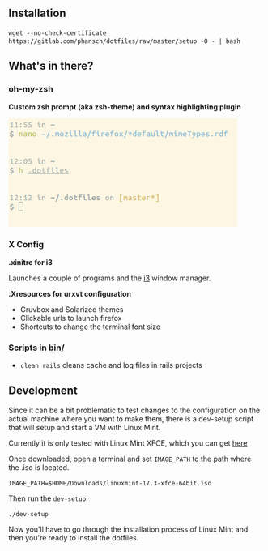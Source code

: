 ## Installation

    wget --no-check-certificate https://gitlab.com/phansch/dotfiles/raw/master/setup -O - | bash

## What's in there?
### oh-my-zsh

**Custom zsh prompt (aka zsh-theme) and syntax highlighting plugin**

![zsh prompt](screenshots/screen-zsh1.png)

### X Config

**.xinitrc for i3**

Launches a couple of programs and the [i3](https://i3wm.org://i3wm.org/) window manager.

**.Xresources for urxvt configuration**

 * Gruvbox and Solarized themes
 * Clickable urls to launch firefox
 * Shortcuts to change the terminal font size

### Scripts in bin/

  * `clean_rails` cleans cache and log files in rails projects

## Development

Since it can be a bit problematic to test changes to the configuration on the actual machine where you want to make them, there is a dev-setup script that will setup and start a VM with Linux Mint.

Currently it is only tested with Linux Mint XFCE, which you can get [here](https://linuxmint.com/edition.php?id=214)

Once downloaded, open a terminal and set `IMAGE_PATH` to the path where the .iso is located.

    IMAGE_PATH=$HOME/Downloads/linuxmint-17.3-xfce-64bit.iso

Then run the `dev-setup`:

    ./dev-setup

Now you'll have to go through the installation process of Linux Mint and then you're ready to install the dotfiles.
